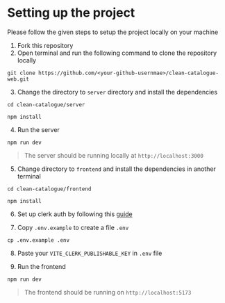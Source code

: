 # Setting up the project

Please follow the given steps to setup the project locally on your machine

1. Fork this repository
2. Open terminal and run the following command to clone the repository locally

```
git clone https://github.com/<your-github-usernmae>/clean-catalogue-web.git
```

3. Change the directory to `server` directory and install the dependencies

```
cd clean-catalogue/server
```

```
npm install
```

4. Run the server

```
npm run dev
```

> The server should be running locally at `http://localhost:3000`

5. Change directory to `frontend` and install the dependencies in another terminal

```
cd clean-catalogue/frontend
```

```
npm install
```

6. Set up clerk auth by following this [guide](https://clerk.com/docs/quickstarts/react?_gl=1*1mkdgvu*_gcl_au*ODkzODUyNDk2LjE3MDUxNDY3MDU.*_ga*MTQ0MzMyOTgzOS4xNzA1MTQ2NzA1*_ga_1WMF5X234K*MTcwNjAwNjc2Mi42LjEuMTcwNjAwNjgyNy4wLjAuMA..)

7. Copy `.env.example` to create a file `.env`

```
cp .env.example .env
```

8. Paste your `VITE_CLERK_PUBLISHABLE_KEY` in `.env` file

9. Run the frontend

```
npm run dev
```

> The frontend should be running on `http://localhost:5173`
